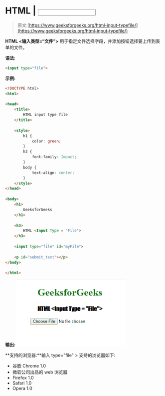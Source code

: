 # HTML | <input type="”file”">

> 原文:[https://www.geeksforgeeks.org/html-input-typefile/](https://www.geeksforgeeks.org/html-input-typefile/)

**HTML <输入类型=“文件”>** 用于指定文件选择字段，并添加按钮选择要上传到表单的文件。

**语法:**

```html
<input type="file"> 
```

**示例:**

```html
<!DOCTYPE html> 
<html> 

<head> 
    <title> 
        HTML input type file
    </title> 

    <style> 
        h1 { 
            color: green; 
        } 
        h3 { 
            font-family: Impact; 
        } 
        body { 
            text-align: center; 
        } 
    </style> 
</head> 

<body> 
    <h1> 
        GeeksforGeeks 
    </h1> 

    <h3> 
        HTML <Input Type = "File"> 
    </h3> 

    <input type="file" id="myFile"> 

    <p id="submit_text"></p>
</body> 

</html>                    
```

**输出:**
![](img/9f3a1b20bb82ac4fbc40b778ee7a0179.png)

**支持的浏览器:**输入 type="file" > 支持的浏览器如下:

*   谷歌 Chrome 1.0
*   微软公司出品的 web 浏览器
*   Firefox 1.0
*   Safari 1.0
*   Opera 1.0